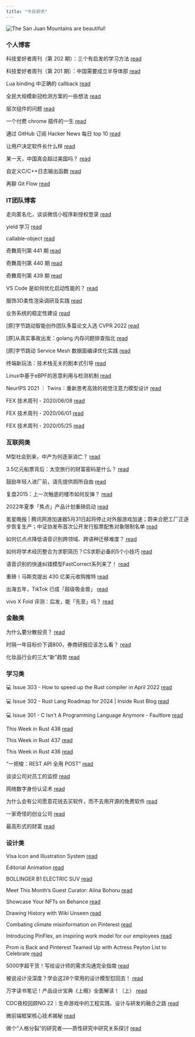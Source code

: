 ```yaml
---
title: "今日资讯"
---
```


![The San Juan Mountains are beautiful!](https://cn.bing.com/th?id=OHR.AZBend_EN-US5187337431_UHD.jpg "San Juan Mountains")

### 个人博客

   科技爱好者周刊（第 202 期）：三个有启发的学习方法 [read](http://www.ruanyifeng.com/blog/2022/04/weekly-issue-202.html)

   科技爱好者周刊（第 201 期）：中国需要成立半导体部 [read](http://www.ruanyifeng.com/blog/2022/04/weekly-issue-201.html)

   Lua binding 中正确的 callback [read](https://blog.codingnow.com/2022/04/lua_binding_callback.html)

   全民大规模新冠检测方案的一些想法 [read](https://blog.codingnow.com/2022/03/covid19_testing.html)

   层次组件的问题 [read](https://blog.codingnow.com/2022/03/multiple_components.html)

   一个付费 chrome 插件的一生 [read](https://blog.t9t.io/star-history-2021-01-21/)

   通过 GitHub 订阅 Hacker News 每日 top 10 [read](https://blog.t9t.io/headllines-2020-09-03/)

   让用户决定软件长什么样 [read](https://blog.t9t.io/let-user-design-2020-06-18/)

   某一天，中国真会超过美国吗？ [read](https://www.kymjs.com/stickies/2022/03/30/01)

   自定义C/C++日志输出函数 [read](https://www.kymjs.com/code/2020/08/07/01)

   再聊 Git Flow [read](https://www.kymjs.com/manager/2020/05/29/01)

### IT团队博客

   走向匿名化，谈谈微信小程序新授权登录 [read](http://www.alloyteam.com/2021/04/15431/)

   yield 学习 [read](http://www.alloyteam.com/2021/03/15427/)

   callable-object [read](http://www.alloyteam.com/2021/03/callable-object/)

   奇舞周刊第 441 期 [read](https://weekly.75.team/issue441.html)

   奇舞周刊第 440 期 [read](https://weekly.75.team/issue440.html)

   奇舞周刊第 439 期 [read](https://weekly.75.team/issue439.html)

   VS Code 是如何优化启动性能的？ [read](https://fed.taobao.org/blog/taofed/do71ct/wpsf10)

   服饰3D柔性渲染调研及实践 [read](https://fed.taobao.org/blog/taofed/do71ct/fufsgh)

   业务系统的稳定性建设 [read](https://fed.taobao.org/blog/taofed/do71ct/fc3cy0)

   \[原\]字节跳动智能创作团队多篇论文入选 CVPR 2022 [read](https://blog.csdn.net/ByteDanceTech/article/details/124161874)

   \[原\]从真实事故出发：golang 内存问题排查指北 [read](https://blog.csdn.net/ByteDanceTech/article/details/124113705)

   \[原\]字节跳动 Service Mesh 数据面编译优化实践 [read](https://blog.csdn.net/ByteDanceTech/article/details/124030419)

   终端新玩法：技术栈无关的剧本式引导 [read](https://tech.meituan.com/2022/03/31/waimai-application-scripted-guidance.html)

   Linux中基于eBPF的恶意利用与检测机制 [read](https://tech.meituan.com/2022/03/29/how-to-detect-bad-ebpf-used-in-linux.html)

   NeurIPS 2021 ｜ Twins：重新思考高效的视觉注意力模型设计 [read](https://tech.meituan.com/2022/03/24/twins-revisiting-the-design-of-spatial-attention-in-vision-transformers.html)

   FEX 技术周刊 - 2020/06/08 [read](http://fex.baidu.com/blog/2020/06/fex-weekly-08//)

   FEX 技术周刊 - 2020/06/01 [read](http://fex.baidu.com/blog/2020/06/fex-weekly-01//)

   FEX 技术周刊 - 2020/05/25 [read](http://fex.baidu.com/blog/2020/05/fex-weekly-25//)

### 互联网类

   M型社会到来，中产为何逐渐消亡？ [read](http://www.huxiu.com/article/529222.html?f=wangzhan)

   3.5亿元船票背后：太空旅行的财富密码是什么？ [read](http://www.huxiu.com/article/529156.html?f=wangzhan)

   鼓励年轻人进厂前，请先提供厕所自由 [read](http://www.huxiu.com/article/529500.html?f=wangzhan)

   复盘2015：上一次触底的楼市如何反弹？ [read](https://36kr.com/p/1698579604619521)

   2022年夏季「焦点」产品计划重磅启动 [read](https://36kr.com/p/1698253171556359)

   氪星晚报 \| 腾讯网游加速器5月31日起将停止对外服游戏加速；蔚来合肥工厂正逐步恢复生产；中证协发布首次公开发行股票配售对象限制名单 [read](https://36kr.com/p/1698339565699073)

   如何亿点点降低语音识别跨领域、跨语种迁移难度？ [read](https://www.msra.cn/zh-cn/news/features/cmatch-adapter)

   如何将学术经历整合为求职简历？CS求职必备的5个小技巧 [read](https://www.msra.cn/zh-cn/news/features/five-ways-your-academic-research-skills-transfer-to-industry)

   语音识别的快速纠错模型FastCorrect系列来了！ [read](https://www.msra.cn/zh-cn/news/features/fastcorrect)

   重磅丨马斯克提出 430 亿美元收购推特 [read](http://www.geekpark.net/news/300931)

   出海五年，TikTok 已成「超级吸金兽」 [read](http://www.geekpark.net/news/300918)

   vivo X Fold 评测：后发，能​「先至」吗？ [read](http://www.geekpark.net/news/300764)

### 金融类

   为什么要分散投资？ [read](http://xueqiu.com/6146592061/217020426)

   时隔一年目标价下调800，券商研报应该怎么看？ [read](http://xueqiu.com/2245748859/217025923)

   化妆品行业的三大“新”趋势 [read](http://xueqiu.com/6527509421/216359261)

### 学习类

   💻 Issue 303 - How to speed up the Rust compiler in April 2022 [read](https://rust.libhunt.com/newsletter/303)

   💻 Issue 302 - Rust Lang Roadmap for 2024 \| Inside Rust Blog [read](https://rust.libhunt.com/newsletter/302)

   💻 Issue 301 - C Isn't A Programming Language Anymore - Faultlore [read](https://rust.libhunt.com/newsletter/301)

   This Week in Rust 438 [read](https://this-week-in-rust.org/blog/2022/04/13/this-week-in-rust-438/)

   This Week in Rust 437 [read](https://this-week-in-rust.org/blog/2022/04/06/this-week-in-rust-437/)

   This Week in Rust 436 [read](https://this-week-in-rust.org/blog/2022/03/30/this-week-in-rust-436/)

   “一把梭：REST API 全用 POST” [read](https://coolshell.cn/articles/22173.html)

   谈谈公司对员工的监控 [read](https://coolshell.cn/articles/22157.html)

   网络数字身份认证术 [read](https://coolshell.cn/articles/21708.html)

   为什么会有公司愿意花钱去买软件，而不去用开源的免费软件 [read](https://wanqu.co/p/7581?s=rss)

   一家奇怪的创业公司 [read](https://wanqu.co/p/7580?s=rss)

   最高形式的财富 [read](https://wanqu.co/p/7579?s=rss)

### 设计类

   Visa Icon and Illustration System [read](https://www.behance.net/gallery/141590841/Visa-Icon-and-Illustration-System)

   Editorial Animation [read](https://www.behance.net/gallery/141524435/Editorial-Animation)

   BOLLINGER B1 ELECTRIC SUV [read](https://www.behance.net/gallery/141201021/BOLLINGER-B1-ELECTRIC-SUV)

   Meet This Month’s Guest Curator: Alina Bohoru [read](https://medium.com/behance-blog/meet-this-months-guest-curator-alina-bohoru-a78369a64aa7?source=rss-f5272b7f3182------2)

   Showcase Your NFTs on Behance [read](https://medium.com/behance-blog/showcase-your-nfts-on-behance-2c48386a2336?source=rss-f5272b7f3182------2)

   Drawing History with Wiki Unseen [read](https://medium.com/behance-blog/drawing-history-with-wiki-unseen-5b8e35bfd8a3?source=rss-f5272b7f3182------2)

   Combating climate misinformation on Pinterest [read](https://newsroom.pinterest.com/en/post/combating-climate-misinformation-on-pinterest)

   Introducing PinFlex, an inspiring work model for our employees [read](https://newsroom.pinterest.com/en/post/introducing-pinflex-an-inspiring-work-model-for-our-employees)

   Prom is Back and Pinterest Teamed Up with Actress Peyton List to Celebrate [read](https://newsroom.pinterest.com/en/post/pinterest_prom_week_2022)

   5000字超干货！写给设计师的需求沟通完全指南 [read](https://www.uisdc.com/demand-communication)

   被说设计没深度？学会这28个常用的设计模型怼回去！ [read](https://www.uisdc.com/common-design-model)

   万字读书笔记！产品设计宝典《上瘾》全面解读！（上） [read](https://www.uisdc.com/hooked)

   CDC夜校回顾NO.22｜生命游戏中的工程实践、设计与研发的融合之路 [read](https://cdc.tencent.com/2022/04/13/cdc%e5%a4%9c%e6%a0%a1%e5%9b%9e%e9%a1%beno-22%ef%bd%9c%e7%94%9f%e5%91%bd%e6%b8%b8%e6%88%8f%e4%b8%ad%e7%9a%84%e5%b7%a5%e7%a8%8b%e5%ae%9e%e8%b7%b5%e3%80%81%e8%ae%be%e8%ae%a1%e4%b8%8e%e7%a0%94%e5%8f%91/)

   微前端框架核心技术揭秘 [read](https://cdc.tencent.com/2022/02/22/micro-frontend-framework/)

   做个“人格分裂”的研究者——质性研究中研究关系探讨 [read](https://cdc.tencent.com/2022/02/16/%e5%81%9a%e4%b8%aa%e4%ba%ba%e6%a0%bc%e5%88%86%e8%a3%82%e7%9a%84%e7%a0%94%e7%a9%b6%e8%80%85-%e8%b4%a8%e6%80%a7%e7%a0%94%e7%a9%b6%e4%b8%ad%e7%a0%94%e7%a9%b6%e5%85%b3/)

